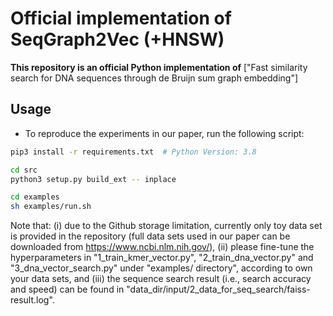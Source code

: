 # Official implementation of SeqGraph2Vec (+HNSW)

**This repository is an official Python implementation of**  ["Fast similarity search for DNA sequences through
de Bruijn sum graph embedding"]


## Usage

- To reproduce the experiments in our paper, run the following script:
```sh 
pip3 install -r requirements.txt  # Python Version: 3.8
```
```sh
cd src
python3 setup.py build_ext -- inplace
```
```sh
cd examples 
sh examples/run.sh
```
Note that: 
(i) due to the Github storage limitation, currently only toy data set is provided in the repository (full data sets used in our paper can be downloaded from https://www.ncbi.nlm.nih.gov/), (ii) please fine-tune the hyperparameters in "1_train_kmer_vector.py", "2_train_dna_vector.py" and "3_dna_vector_search.py" under "examples/ directory", according to own your data sets, and (iii) the sequence search result (i.e., search accuracy and speed) can be found in "data_dir/input/2_data_for_seq_search/faiss-result.log".
